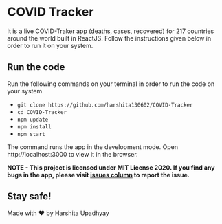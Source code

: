 # COVID Tracker

It is a live COVID-Traker app (deaths, cases, recovered) for 217 countries around the world built in ReactJS. Follow the instructions given below in order to run it on your system.

## Run the code

Run the following commands on your terminal in order to run the code on your system.

* `git clone https://github.com/harshita130602/COVID-Tracker`
* `cd COVID-Tracker`
* `npm update`
* `npm install`
* `npm start` 

The command runs the app in the development mode. Open http://localhost:3000 to view it in the browser.

**NOTE - This project is licensed under MIT License 2020. If you find any bugs in the app, please visit [issues column](https://github.com/harshita130602/COVID-Tracker/issues) to report the issue.** 

## Stay safe!

Made with :heart: by Harshita Upadhyay
